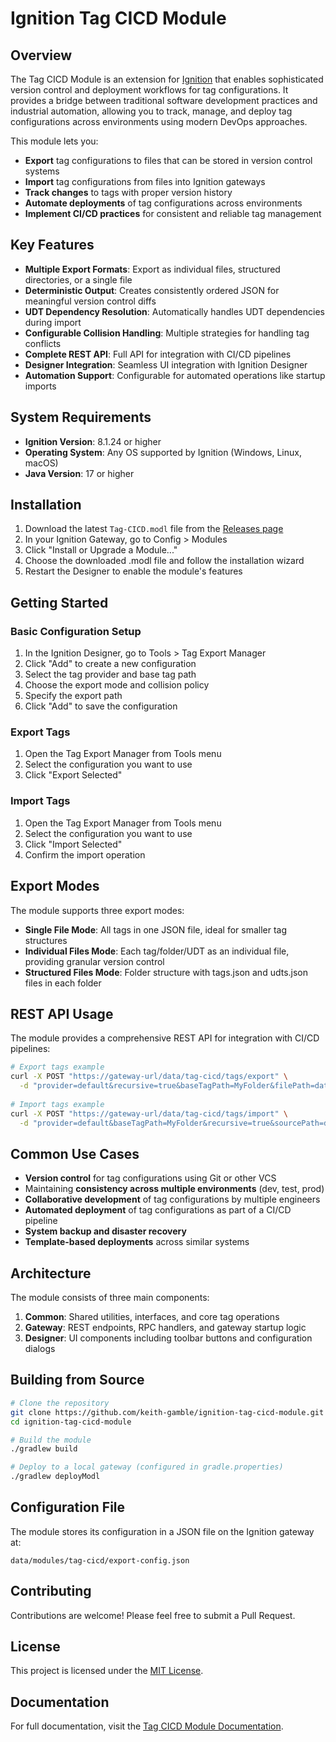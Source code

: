 # Ignition Tag CICD Module

## Overview

The Tag CICD Module is an extension for [Ignition](https://inductiveautomation.com/) that enables sophisticated version control and deployment workflows for tag configurations. It provides a bridge between traditional software development practices and industrial automation, allowing you to track, manage, and deploy tag configurations across environments using modern DevOps approaches.

This module lets you:

- **Export** tag configurations to files that can be stored in version control systems
- **Import** tag configurations from files into Ignition gateways
- **Track changes** to tags with proper version history
- **Automate deployments** of tag configurations across environments
- **Implement CI/CD practices** for consistent and reliable tag management

## Key Features

- **Multiple Export Formats**: Export as individual files, structured directories, or a single file
- **Deterministic Output**: Creates consistently ordered JSON for meaningful version control diffs
- **UDT Dependency Resolution**: Automatically handles UDT dependencies during import
- **Configurable Collision Handling**: Multiple strategies for handling tag conflicts
- **Complete REST API**: Full API for integration with CI/CD pipelines
- **Designer Integration**: Seamless UI integration with Ignition Designer
- **Automation Support**: Configurable for automated operations like startup imports

## System Requirements

- **Ignition Version**: 8.1.24 or higher
- **Operating System**: Any OS supported by Ignition (Windows, Linux, macOS)
- **Java Version**: 17 or higher

## Installation

1. Download the latest `Tag-CICD.modl` file from the [Releases page](https://github.com/keith-gamble/ignition-tag-cicd-module/releases)
2. In your Ignition Gateway, go to Config > Modules
3. Click "Install or Upgrade a Module..."
4. Choose the downloaded .modl file and follow the installation wizard
5. Restart the Designer to enable the module's features

## Getting Started

### Basic Configuration Setup

1. In the Ignition Designer, go to Tools > Tag Export Manager
2. Click "Add" to create a new configuration
3. Select the tag provider and base tag path
4. Choose the export mode and collision policy
5. Specify the export path
6. Click "Add" to save the configuration

### Export Tags

1. Open the Tag Export Manager from Tools menu
2. Select the configuration you want to use
3. Click "Export Selected"

### Import Tags

1. Open the Tag Export Manager from Tools menu
2. Select the configuration you want to use
3. Click "Import Selected"
4. Confirm the import operation

## Export Modes

The module supports three export modes:

- **Single File Mode**: All tags in one JSON file, ideal for smaller tag structures
- **Individual Files Mode**: Each tag/folder/UDT as an individual file, providing granular version control
- **Structured Files Mode**: Folder structure with tags.json and udts.json files in each folder

## REST API Usage

The module provides a comprehensive REST API for integration with CI/CD pipelines:

```bash
# Export tags example
curl -X POST "https://gateway-url/data/tag-cicd/tags/export" \
  -d "provider=default&recursive=true&baseTagPath=MyFolder&filePath=data/tags/example&exportMode=structuredByType"
  
# Import tags example
curl -X POST "https://gateway-url/data/tag-cicd/tags/import" \
  -d "provider=default&baseTagPath=MyFolder&recursive=true&sourcePath=data/tags/example&collisionPolicy=o&exportMode=structuredByType"
```

## Common Use Cases

- **Version control** for tag configurations using Git or other VCS
- Maintaining **consistency across multiple environments** (dev, test, prod)
- **Collaborative development** of tag configurations by multiple engineers
- **Automated deployment** of tag configurations as part of a CI/CD pipeline
- **System backup and disaster recovery**
- **Template-based deployments** across similar systems

## Architecture

The module consists of three main components:

1. **Common**: Shared utilities, interfaces, and core tag operations
2. **Gateway**: REST endpoints, RPC handlers, and gateway startup logic
3. **Designer**: UI components including toolbar buttons and configuration dialogs

## Building from Source

```bash
# Clone the repository
git clone https://github.com/keith-gamble/ignition-tag-cicd-module.git
cd ignition-tag-cicd-module

# Build the module
./gradlew build

# Deploy to a local gateway (configured in gradle.properties)
./gradlew deployModl
```

## Configuration File

The module stores its configuration in a JSON file on the Ignition gateway at:

```
data/modules/tag-cicd/export-config.json
```

## Contributing

Contributions are welcome! Please feel free to submit a Pull Request.

## License

This project is licensed under the [MIT License](LICENSE).

## Documentation

For full documentation, visit the [Tag CICD Module Documentation](https://keith-gamble.github.io/ignition-tag-cicd-module/).
